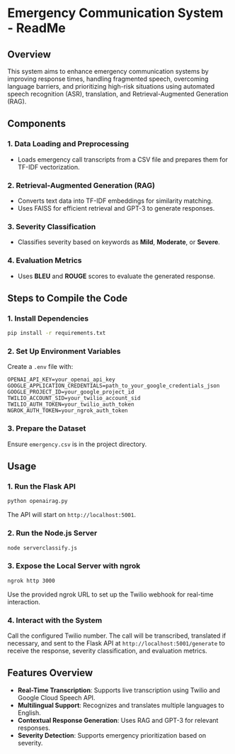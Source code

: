 # Emergency Communication System - ReadMe

## Overview

This system aims to enhance emergency communication systems by improving response times, handling fragmented speech, overcoming language barriers, and prioritizing high-risk situations using automated speech recognition (ASR), translation, and Retrieval-Augmented Generation (RAG).

## Components

### 1. Data Loading and Preprocessing

- Loads emergency call transcripts from a CSV file and prepares them for TF-IDF vectorization.

### 2. Retrieval-Augmented Generation (RAG)

- Converts text data into TF-IDF embeddings for similarity matching.
- Uses FAISS for efficient retrieval and GPT-3 to generate responses.

### 3. Severity Classification

- Classifies severity based on keywords as **Mild**, **Moderate**, or **Severe**.

### 4. Evaluation Metrics

- Uses **BLEU** and **ROUGE** scores to evaluate the generated response.

## Steps to Compile the Code

### 1. Install Dependencies

```bash
pip install -r requirements.txt
```

### 2. Set Up Environment Variables

Create a `.env` file with:

```dotenv
OPENAI_API_KEY=your_openai_api_key
GOOGLE_APPLICATION_CREDENTIALS=path_to_your_google_credentials_json
GOOGLE_PROJECT_ID=your_google_project_id
TWILIO_ACCOUNT_SID=your_twilio_account_sid
TWILIO_AUTH_TOKEN=your_twilio_auth_token
NGROK_AUTH_TOKEN=your_ngrok_auth_token
```

### 3. Prepare the Dataset

Ensure `emergency.csv` is in the project directory.

## Usage

### 1. Run the Flask API

```bash
python openairag.py
```

The API will start on `http://localhost:5001`.

### 2. Run the Node.js Server

```bash
node serverclassify.js
```

### 3. Expose the Local Server with ngrok

```bash
ngrok http 3000
```

Use the provided ngrok URL to set up the Twilio webhook for real-time interaction.

### 4. Interact with the System

Call the configured Twilio number. The call will be transcribed, translated if necessary, and sent to the Flask API at `http://localhost:5001/generate` to receive the response, severity classification, and evaluation metrics.

## Features Overview

- **Real-Time Transcription**: Supports live transcription using Twilio and Google Cloud Speech API.
- **Multilingual Support**: Recognizes and translates multiple languages to English.
- **Contextual Response Generation**: Uses RAG and GPT-3 for relevant responses.
- **Severity Detection**: Supports emergency prioritization based on severity.

